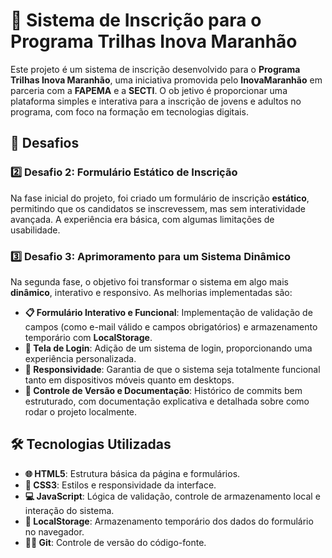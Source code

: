 # 🚀 Sistema de Inscrição para o Programa Trilhas Inova Maranhão

Este projeto é um sistema de inscrição desenvolvido para o **Programa Trilhas Inova Maranhão**, 
uma iniciativa promovida pelo **InovaMaranhão** em parceria com a **FAPEMA** e a **SECTI**. O ob
jetivo é proporcionar uma plataforma simples e interativa para a inscrição de jovens e adultos no
programa, com foco na formação em tecnologias digitais.

## 🏁 Desafios

### 2️⃣ Desafio 2: Formulário Estático de Inscrição
Na fase inicial do projeto, foi criado um formulário de inscrição **estático**, permitindo que os 
candidatos se inscrevessem, mas sem interatividade avançada. A experiência era básica, com algumas 
limitações de usabilidade.

### 3️⃣ Desafio 3: Aprimoramento para um Sistema Dinâmico
Na segunda fase, o objetivo foi transformar o sistema em algo mais **dinâmico**, interativo e responsivo. 
As melhorias implementadas são:

- **📋 Formulário Interativo e Funcional**: Implementação de validação de campos (como e-mail válido e campos obrigatórios) e armazenamento temporário com **LocalStorage**.
- **🔐 Tela de Login**: Adição de um sistema de login, proporcionando uma experiência personalizada.
- **📱 Responsividade**: Garantia de que o sistema seja totalmente funcional tanto em dispositivos móveis quanto em desktops.
- **📂 Controle de Versão e Documentação**: Histórico de commits bem estruturado, com documentação explicativa e detalhada sobre como rodar o projeto localmente.

## 🛠️ Tecnologias Utilizadas

- **🌐 HTML5**: Estrutura básica da página e formulários.
- **🎨 CSS3**: Estilos e responsividade da interface.
- **💻 JavaScript**: Lógica de validação, controle de armazenamento local e interação do sistema.
- **💾 LocalStorage**: Armazenamento temporário dos dados do formulário no navegador.
- **🧑‍💻 Git**: Controle de versão do código-fonte.

